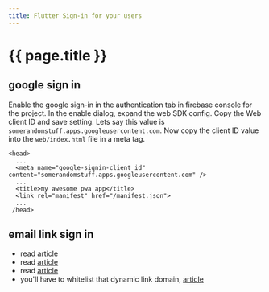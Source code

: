 ```yaml
---
title: Flutter Sign-in for your users
---
```


# {{ page.title }}

## google sign in
Enable the google sign-in in the authentication tab in firebase console for the project. In the enable dialog, expand the web SDK config.
Copy the Web client ID and save setting.  Lets say this value is ``somerandomstuff.apps.googleusercontent.com``. Now copy the client ID value into the ``web/index.html`` file in a meta tag.

```text
<head>
  ...
  <meta name="google-signin-client_id" content="somerandomstuff.apps.googleusercontent.com" />
  ...
  <title>my awesome pwa app</title>
  <link rel="manifest" href="/manifest.json">
  ...
 /head>
```

## email link sign in
* read [article](https://medium.com/@huzaifa.ameen229/firebase-email-link-authentication-ac2504068562)
* read [article](https://medium.com/@ayushsahu_52982/passwordless-login-with-firebase-flutter-f0819209677)
* read [article](https://medium.com/mindorks/working-with-firebase-dynamic-links-a581df8fee6f)
* you'll have to whitelist that dynamic link domain, [article](https://stackoverflow.com/questions/51374411/firebase-says-domain-not-whitelisted-for-a-link-that-is-whitelisted)
